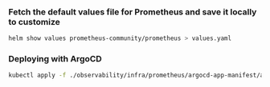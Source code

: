 ### Fetch the default values file for Prometheus and save it locally to customize
```sh
helm show values prometheus-community/prometheus > values.yaml
```

### Deploying with ArgoCD
```sh
kubectl apply -f ./observability/infra/prometheus/argocd-app-manifest/app.yaml
```